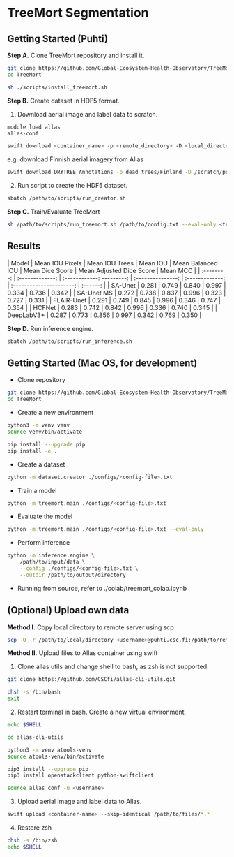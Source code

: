 # TreeMort Segmentation

## Getting Started (Puhti)

**Step A.** Clone TreeMort repository and install it.

```bash
git clone https://github.com/Global-Ecosystem-Health-Observatory/TreeMort.git
cd TreeMort

sh ./scripts/install_treemort.sh
```

**Step B.** Create dataset in HDF5 format.

1. Download aerial image and label data to scratch.

```bash
module load allas
allas-conf

swift download <container_name> -p <remote_directory> -D <local_directory>
```

e.g. download Finnish aerial imagery from Allas

```bash
swift download DRYTREE_Annotations -p dead_trees/Finland -D /scratch/project_2008436/rahmanan
```

2. Run script to create the HDF5 dataset.

```bash
sbatch /path/to/scripts/run_creator.sh
```

**Step C.** Train/Evaluate TreeMort

```bash
sh /path/to/scripts/run_treemort.sh /path/to/config.txt --eval-only <true/false>
```

## Results

| Model      | Mean IOU Pixels | Mean IOU Trees | Mean IOU | Mean Balanced IOU | Mean Dice Score | Mean Adjusted Dice Score | Mean MCC | 
| :--------: | :-------------: | :------------: ---------: | :---------------: | :-------------: | :----------------------: | :------: |
| SA-Unet    | 0.281 | 0.749 | 0.840 | 0.997 | 0.334 | 0.736 | 0.342 |
| SA-Unet MS | 0.272 | 0.738 | 0.837 | 0.996 | 0.323 | 0.727 | 0.331 | 
| FLAIR-Unet | 0.291 | 0.749 | 0.845 | 0.996 | 0.346 | 0.747 | 0.354 |
| HCFNet     | 0.283 | 0.742 | 0.842 | 0.996 | 0.336 | 0.740 | 0.345 |
| DeepLabV3+ | 0.287 | 0.773 | 0.856 | 0.997 | 0.342 | 0.769 | 0.350 |

**Step D.** Run inference engine.

```bash
sbatch /path/to/scripts/run_inference.sh
```

## Getting Started (Mac OS, for development)

- Clone repository

```bash
git clone https://github.com/Global-Ecosystem-Health-Observatory/TreeMort.git
cd TreeMort
```

- Create a new environment

```bash
python3 -m venv venv
source venv/bin/activate

pip install --upgrade pip
pip install -e .
```

- Create a dataset

```bash
python -m dataset.creator ./configs/<config-file>.txt
```

- Train a model

```bash
python -m treemort.main ./configs/<config-file>.txt
```

- Evaluate the model

```bash
python -m treemort.main ./configs/<config-file>.txt --eval-only
```

- Perform inference

```bash
python -m inference.engine \
    /path/to/input/data \
    --config ./configs/<config-file>.txt \
    --outdir /path/to/output/directory
```

- Running from source, refer to ./colab/treemort_colab.ipynb

## (Optional) Upload own data

**Method I.** Copy local directory to remote server using scp

```bash
scp -O -r /path/to/local/directory <username>@puhti.csc.fi:/path/to/remote/directory
```

**Method II.** Upload files to Allas container using swift
 
1. Clone allas utils and change shell to bash, as zsh is not supported.

```bash
git clone https://github.com/CSCfi/allas-cli-utils.git

chsh -s /bin/bash
exit
```

2. Restart terminal in bash. Create a new virtual environment.

```bash
echo $SHELL

cd allas-cli-utils

python3 -m venv atools-venv
source atools-venv/bin/activate

pip3 install --upgrade pip
pip3 install openstackclient python-swiftclient

source allas_conf -u <username>
```

3. Upload aerial image and label data to Allas.

```bash
swift upload <container-name> --skip-identical /path/to/files/*.*
```

4. Restore zsh

```bash
chsh -s /bin/zsh
echo $SHELL
```